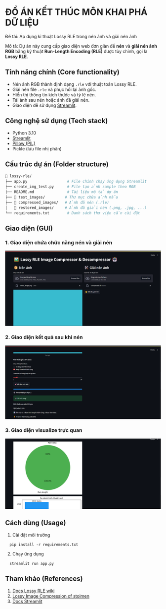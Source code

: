 # ĐỒ ÁN KẾT THÚC MÔN KHAI PHÁ DỮ LIỆU

Đề tài: Áp dụng kĩ thuật Lossy RLE trong nén ảnh và giải nén ảnh

Mô tả: Dự án này cung cấp giao diện web đơn giản để **nén** và **giải nén ảnh RGB** bằng kỹ thuật **Run-Length Encoding (RLE)** được tùy chỉnh, gọi là **Lossy RLE**.

## Tính năng chính (Core functionality)

- Nén ảnh RGB thành định dạng `.rle` với thuật toán Lossy RLE.
- Giải nén file `.rle` và phục hồi lại ảnh gốc.
- Hiển thị thông tin kích thước và tỷ lệ nén.
- Tải ảnh sau nén hoặc ảnh đã giải nén.
- Giao diện dễ sử dụng [Streamlit](https://streamlit.io/).

## Công nghệ sử dụng (Tech stack)

- Python 3.10
- [Streamlit](https://streamlit.io/)
- [Pillow (PIL)](https://pillow.readthedocs.io/en/stable/)
- Pickle (lưu file nhị phân)

## Cấu trúc dự án (Folder structure)

```bash
📂 lossy-rle/
├── app.py                  # File chính chạy ứng dụng Streamlit
├── create_img_test.py      # File tạo ảnh sample theo RGB
├── README.md               # Tài liệu mô tả dự án
├── 📁 test_images/         # Thư mục chứa ảnh mẫu
├── 📁 compressed_images/   # Ảnh đã nén (.rle)
│   📁 restored_images/     # Ảnh đã giải nén (.png, .jpg, ...)
└── requirements.txt        # Danh sách thư viện cần cài đặt
```

## Giao diện (GUI)
### 1. Giao diện chứa chức năng nén và giải nén
![](test_images/projects/1.png)

### 2. Giao diện kết quả sau khi nén
![](test_images/projects/2.png)

### 3. Giao diện visualize trực quan
![](test_images/projects/3.png)

## Cách dùng (Usage)

1. Cài đặt môi trường
```
  pip install -r requirements.txt
```
2. Chạy ứng dụng
```
  streamlit run app.py
```
## Tham khảo (References)
1. [Docs Lossy RLE wiki](https://en.wikipedia.org/wiki/Run-length_encoding)
2. [Lossy Image Compression of stoimen](http://stoimen.com/2012/05/03/computer-algorithms-lossy-image-compression-with-run-length-encoding/)
3. [Docs Streamlit](https://docs.streamlit.io/)
